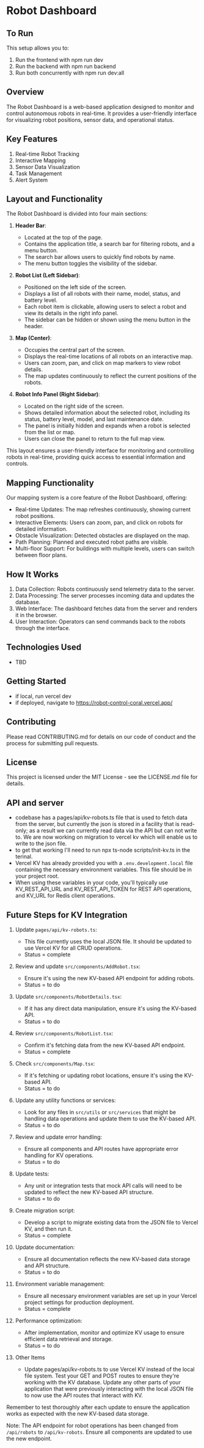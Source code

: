 # Robot Dashboard

## To Run
This setup allows you to:
1. Run the frontend with npm run dev
2. Run the backend with npm run backend
3. Run both concurrently with npm run dev:all


## Overview
The Robot Dashboard is a web-based application designed to monitor and control autonomous robots in real-time. It provides a user-friendly interface for visualizing robot positions, sensor data, and operational status.

## Key Features
1. Real-time Robot Tracking
2. Interactive Mapping
3. Sensor Data Visualization
4. Task Management
5. Alert System

## Layout and Functionality
The Robot Dashboard is divided into four main sections:

1. **Header Bar**:
    - Located at the top of the page.
    - Contains the application title, a search bar for filtering robots, and a menu button.
    - The search bar allows users to quickly find robots by name.
    - The menu button toggles the visibility of the sidebar.

2. **Robot List (Left Sidebar)**:
    - Positioned on the left side of the screen.
    - Displays a list of all robots with their name, model, status, and battery level.
    - Each robot item is clickable, allowing users to select a robot and view its details in the right info panel.
    - The sidebar can be hidden or shown using the menu button in the header.

3. **Map (Center)**:
    - Occupies the central part of the screen.
    - Displays the real-time locations of all robots on an interactive map.
    - Users can zoom, pan, and click on map markers to view robot details.
    - The map updates continuously to reflect the current positions of the robots.

4. **Robot Info Panel (Right Sidebar)**:
    - Located on the right side of the screen.
    - Shows detailed information about the selected robot, including its status, battery level, model, and last maintenance date.
    - The panel is initially hidden and expands when a robot is selected from the list or map.
    - Users can close the panel to return to the full map view.


This layout ensures a user-friendly interface for monitoring and controlling robots in real-time, providing quick access to essential information and controls.

## Mapping Functionality
Our mapping system is a core feature of the Robot Dashboard, offering:

- Real-time Updates: The map refreshes continuously, showing current robot positions.
- Interactive Elements: Users can zoom, pan, and click on robots for detailed information.
- Obstacle Visualization: Detected obstacles are displayed on the map.
- Path Planning: Planned and executed robot paths are visible.
- Multi-floor Support: For buildings with multiple levels, users can switch between floor plans.

## How It Works
1. Data Collection: Robots continuously send telemetry data to the server.
2. Data Processing: The server processes incoming data and updates the database.
3. Web Interface: The dashboard fetches data from the server and renders it in the browser.
4. User Interaction: Operators can send commands back to the robots through the interface.

## Technologies Used
- TBD

## Getting Started
- if local, run vercel dev
- if deployed, navigate to https://robot-control-coral.vercel.app/

## Contributing
Please read CONTRIBUTING.md for details on our code of conduct and the process for submitting pull requests.

## License
This project is licensed under the MIT License - see the LICENSE.md file for details.



## API and server
- codebase has a pages/api/kv-robots.ts file that is used to fetch data from the server, but currently the json is stored in a facility that is read-only; as a result we can currently read data via the API but can not write to. We are now working on migration to vercel kv which will enable us to write to the json file.
- to get that working I'll need to run npx ts-node scripts/init-kv.ts in the terinal.
- Vercel KV has already provided you with a `.env.development.local` file containing the necessary environment variables. This file should be in your project root.
- When using these variables in your code, you'll typically use KV_REST_API_URL and KV_REST_API_TOKEN for REST API operations, and KV_URL for Redis client operations.



## Future Steps for KV Integration

1. Update `pages/api/kv-robots.ts`:
   - This file currently uses the local JSON file. It should be updated to use Vercel KV for all CRUD operations.
   - Status = complete

2. Review and update `src/components/AddRobot.tsx`:
   - Ensure it's using the new KV-based API endpoint for adding robots.
   - Status = to do

3. Update `src/components/RobotDetails.tsx`:
   - If it has any direct data manipulation, ensure it's using the KV-based API.
   - Status = to do

4. Review `src/components/RobotList.tsx`:
   - Confirm it's fetching data from the new KV-based API endpoint.
   - Status = complete

5. Check `src/components/Map.tsx`:
   - If it's fetching or updating robot locations, ensure it's using the KV-based API.
   - Status = to do

6. Update any utility functions or services:
   - Look for any files in `src/utils` or `src/services` that might be handling data operations and update them to use the KV-based API.
   - Status = to do

7. Review and update error handling:
   - Ensure all components and API routes have appropriate error handling for KV operations.
   - Status = to do

8. Update tests:
   - Any unit or integration tests that mock API calls will need to be updated to reflect the new KV-based API structure.
   - Status = to do

9. Create migration script:
   - Develop a script to migrate existing data from the JSON file to Vercel KV, and then run it.
   - Status = complete

10. Update documentation:
    - Ensure all documentation reflects the new KV-based data storage and API structure.
    - Status = to do

11. Environment variable management:
    - Ensure all necessary environment variables are set up in your Vercel project settings for production deployment.
    - Status = complete

12. Performance optimization:
    - After implementation, monitor and optimize KV usage to ensure efficient data retrieval and storage.
    - Status = to do

13. Other Items
    - Update pages/api/kv-robots.ts to use Vercel KV instead of the local file system.
Test your GET and POST routes to ensure they're working with the KV database.
Update any other parts of your application that were previously interacting with the local JSON file to now use the API routes that interact with KV.

Remember to test thoroughly after each update to ensure the application works as expected with the new KV-based data storage.

Note: The API endpoint for robot operations has been changed from `/api/robots` to `/api/kv-robots`. Ensure all components are updated to use the new endpoint.